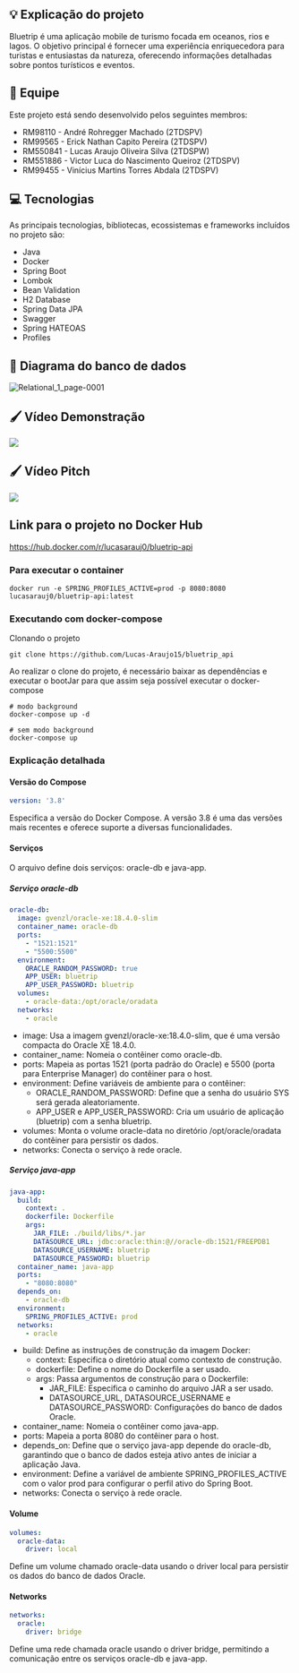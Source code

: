 ## 💡 Explicação do projeto

Bluetrip é uma aplicação mobile de turismo focada em oceanos, rios e lagos. O objetivo principal é fornecer uma experiência enriquecedora para turistas e entusiastas da natureza, oferecendo informações detalhadas sobre pontos turísticos e eventos.

## 👥 Equipe

Este projeto está sendo desenvolvido pelos seguintes membros:

- RM98110 - André Rohregger Machado (2TDSPV)
- RM99565 - Erick Nathan Capito Pereira (2TDSPV)
- RM550841 - Lucas Araujo Oliveira Silva (2TDSPW)
- RM551886 - Victor Luca do Nascimento Queiroz (2TDSPV)
- RM99455 - Vinícius Martins Torres Abdala (2TDSPV)

## 💻 Tecnologias

As principais tecnologias, bibliotecas, ecossistemas e frameworks incluídos no projeto são:

- Java
- Docker
- Spring Boot
- Lombok
- Bean Validation
- H2 Database
- Spring Data JPA
- Swagger
- Spring HATEOAS
- Profiles

## 🎲 Diagrama do banco de dados

![Relational_1_page-0001](https://github.com/Lucas-Araujo15/bluetrip_api/assets/82396035/bc6150fc-612a-46f7-842d-c52b999af2cf)

## 🖌️ Vídeo Demonstração
[![](https://img.youtube.com/vi/VlPLWYjzv_c/0.jpg)](https://youtu.be/VlPLWYjzv_c?si=7-stVhuEgJhBblHT)

## 🖌️ Vídeo Pitch
[![](https://img.youtube.com/vi/PFT-OPEi9ig/0.jpg)](https://youtu.be/PFT-OPEi9ig?si=uF5jv1HTekA8B9wc)

## Link para o projeto no Docker Hub

https://hub.docker.com/r/lucasarauj0/bluetrip-api

### Para executar o container
```
docker run -e SPRING_PROFILES_ACTIVE=prod -p 8080:8080 lucasarauj0/bluetrip-api:latest
```

### Executando com docker-compose

Clonando o projeto
```
git clone https://github.com/Lucas-Araujo15/bluetrip_api
```

Ao realizar o clone do projeto, é necessário baixar as dependências e executar o bootJar para que assim seja possível executar o docker-compose

```
# modo background
docker-compose up -d
```
```
# sem modo background
docker-compose up
```

### Explicação detalhada

#### Versão do Compose
```yml
version: '3.8'
```
Especifica a versão do Docker Compose. A versão 3.8 é uma das versões mais recentes e oferece suporte a diversas funcionalidades.

#### Serviços
O arquivo define dois serviços: oracle-db e java-app.

##### Serviço oracle-db
```yml
oracle-db:
  image: gvenzl/oracle-xe:18.4.0-slim
  container_name: oracle-db
  ports:
    - "1521:1521"
    - "5500:5500"
  environment:
    ORACLE_RANDOM_PASSWORD: true
    APP_USER: bluetrip
    APP_USER_PASSWORD: bluetrip
  volumes:
    - oracle-data:/opt/oracle/oradata
  networks:
    - oracle
```
- image: Usa a imagem gvenzl/oracle-xe:18.4.0-slim, que é uma versão compacta do Oracle XE 18.4.0.
- container_name: Nomeia o contêiner como oracle-db.
- ports: Mapeia as portas 1521 (porta padrão do Oracle) e 5500 (porta para Enterprise Manager) do contêiner para o host.
- environment: Define variáveis de ambiente para o contêiner:
  - ORACLE_RANDOM_PASSWORD: Define que a senha do usuário SYS será gerada aleatoriamente.
  - APP_USER e APP_USER_PASSWORD: Cria um usuário de aplicação (bluetrip) com a senha bluetrip.
- volumes: Monta o volume oracle-data no diretório /opt/oracle/oradata do contêiner para persistir os dados.
- networks: Conecta o serviço à rede oracle.

##### Serviço java-app
```yml
java-app:
  build:
    context: .
    dockerfile: Dockerfile
    args:
      JAR_FILE: ./build/libs/*.jar
      DATASOURCE_URL: jdbc:oracle:thin:@//oracle-db:1521/FREEPDB1
      DATASOURCE_USERNAME: bluetrip
      DATASOURCE_PASSWORD: bluetrip
  container_name: java-app
  ports:
    - "8080:8080"
  depends_on:
    - oracle-db
  environment:
    SPRING_PROFILES_ACTIVE: prod
  networks:
    - oracle
```

- build: Define as instruções de construção da imagem Docker:
  - context: Especifica o diretório atual como contexto de construção.
  - dockerfile: Define o nome do Dockerfile a ser usado.
  - args: Passa argumentos de construção para o Dockerfile:
    - JAR_FILE: Especifica o caminho do arquivo JAR a ser usado.
    - DATASOURCE_URL, DATASOURCE_USERNAME e DATASOURCE_PASSWORD: Configurações do banco de dados Oracle.
- container_name: Nomeia o contêiner como java-app.
- ports: Mapeia a porta 8080 do contêiner para o host.
- depends_on: Define que o serviço java-app depende do oracle-db, garantindo que o banco de dados esteja ativo antes de iniciar a aplicação Java.
- environment: Define a variável de ambiente SPRING_PROFILES_ACTIVE com o valor prod para configurar o perfil ativo do Spring Boot.
- networks: Conecta o serviço à rede oracle.

#### Volume

```yml
volumes:
  oracle-data:
    driver: local
```
Define um volume chamado oracle-data usando o driver local para persistir os dados do banco de dados Oracle.

#### Networks

```yml
networks:
  oracle:
    driver: bridge
```
Define uma rede chamada oracle usando o driver bridge, permitindo a comunicação entre os serviços oracle-db e java-app.

